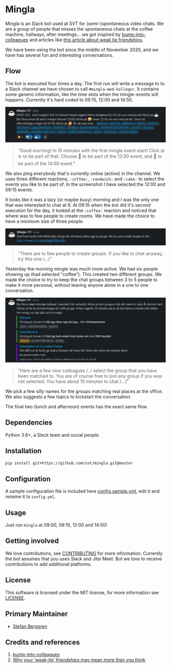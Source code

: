 # Mingla

Mingla is an Slack bot used at SVT for (semi-)spontaneous video chats. We are a group of people that misses the spontaneous chats at the coffee machine, hallways, after meetings... we got inspired by [bump-into-colleagues](https://github.com/Familjen-Sthlm/bump-into-colleagues) and articles like [this article about weak tie friendships](https://www.bbc.com/worklife/article/20200701-why-your-weak-tie-friendships-may-mean-more-than-you-think).

We have been using the bot since the middle of November 2020, and we have has several fun and interesting conversations.

## Flow

The bot is executed four times a day. The first run will write a message to to a Slack channel we have chosen to call `#mingla-med-kollegor`. It contains some generic information, like the time slots when the mingle-events will happens. Currently it's hard coded to 09:15, 12:00 and 14:50.

![](docs/screenshot-morning.png)

> "Good morning! In 15 minutes with the first mingle event start!
> Click at :coffee: to be part of that. Choose :sandwich: to be part
> of the 12:00 event, and :cake: to be part of the 14:50 event."

We also ping everybody that's currently online (active) in the channel. We uses three different reactions, `:coffee:`, `:sandwich:` and `:cake:` to select the events you like to be part of. In the screenshot I have selected the 12:00 and 09:15 events.

It looks like it was a lazy (or maybe busy) morning and I was the only one that was interested to chat at 9. At 09:15 when the bot did it's second execution for the day, it looked at the `:coffee:` reaction and noticed that where was to few people to create rooms. We have made the choice to have a minimum size of three people.

![](docs/screenshot-noop.png)

> "There are to few people to create groups. If you like to chat anyway,
> try this one /.../"

Yesterday the morning mingle was much more active. We had six people showing up (had selected "coffee"). This created two different groups. We made the choice to try to keep the chat groups between 3 to 5 people to make it more personal, without leaving anyone alone in a one to one conversation.

![](docs/screenshot-mingle.png)

> "Here are a few nice colleagues /../ select the group that you have been
> matched to. You are of course free to join any group if you was not selected. You have about 10 minutes to chat /.../"

We pick a few silly names for the groups matching real places at the office. We also suggests a few topics to kickstart the conversation.

The final two (lunch and afternoon) events has the exact same flow.

## Dependencies

Python 3.6+, a Slack team and social people.

## Installation

```
pip install git+https://github.com/svt/mingla.git@master
```

## Configuration

A sample configuration file is included here [config.sample.yml](config.sample.yml), edit it and rename it to `config.yml`.

## Usage

Just run `mingla` at 09:00, 09:15, 12:00 and 14:50!

## Getting involved

We love contributions, see [CONTRIBUTING](docs/CONTRIBUTING.md) for more information. Currently the bot assumes that you uses Slack and Jitsi Meet. But we love to receive contributions to add additional platforms. 

## License

This software is licensed under the MIT license, for more information see [LICENSE](LICENSE).

## Primary Maintainer

- [Stefan Berggren](https://github.com/nsg)

## Credits and references

1. [bump-into-colleagues](https://github.com/Familjen-Sthlm/bump-into-colleagues)
2. [Why your ‘weak-tie’ friendships may mean more than you think](https://www.bbc.com/worklife/article/20200701-why-your-weak-tie-friendships-may-mean-more-than-you-think)
